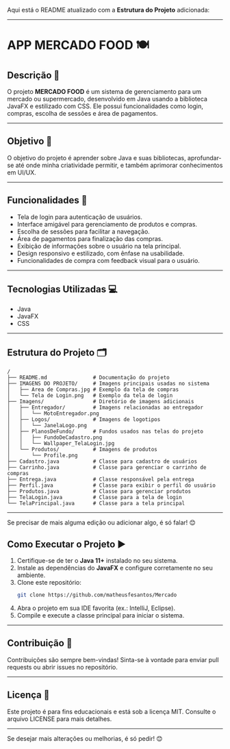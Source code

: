 Aqui está o README atualizado com a **Estrutura do Projeto** adicionada:

---

# **APP MERCADO FOOD** 🍽️  

## **Descrição** 📜  
O projeto **MERCADO FOOD** é um sistema de gerenciamento para um mercado ou supermercado, desenvolvido em Java usando a biblioteca JavaFX e estilizado com CSS. Ele possui funcionalidades como login, compras, escolha de sessões e área de pagamentos.

---

## **Objetivo** 🎯  
O objetivo do projeto é aprender sobre Java e suas bibliotecas, aprofundar-se até onde minha criatividade permitir, e também aprimorar conhecimentos em UI/UX.

---

## **Funcionalidades** 🚀  
- Tela de login para autenticação de usuários.  
- Interface amigável para gerenciamento de produtos e compras.  
- Escolha de sessões para facilitar a navegação.  
- Área de pagamentos para finalização das compras.  
- Exibição de informações sobre o usuário na tela principal.  
- Design responsivo e estilizado, com ênfase na usabilidade.  
- Funcionalidades de compra com feedback visual para o usuário.  

---

## **Tecnologias Utilizadas** 💻  
- Java  
- JavaFX  
- CSS  

---

## **Estrutura do Projeto** 🗂️  

```plaintext
/
├── README.md               # Documentação do projeto
├── IMAGENS DO PROJETO/     # Imagens principais usadas no sistema
│   ├── Area de Compras.jpg # Exemplo da tela de compras
│   └── Tela de Login.png   # Exemplo da tela de login
├── Imagens/                # Diretório de imagens adicionais
│   ├── Entregador/         # Imagens relacionadas ao entregador
│   │   └── MotoEntregador.png
│   ├── Logos/              # Imagens de logotipos
│   │   └── JanelaLogo.png
│   ├── PlanosDeFundo/      # Fundos usados nas telas do projeto
│   │   ├── FundoDeCadastro.png
│   │   └── Wallpaper_TelaLogin.jpg
│   └── Produtos/           # Imagens de produtos
│       └── Profile.png
├── Cadastro.java           # Classe para cadastro de usuários
├── Carrinho.java           # Classe para gerenciar o carrinho de compras
├── Entrega.java            # Classe responsável pela entrega
├── Perfil.java             # Classe para exibir o perfil do usuário
├── Produtos.java           # Classe para gerenciar produtos
├── TelaLogin.java          # Classe para a tela de login
└── TelaPrincipal.java      # Classe para a tela principal
```  

---

Se precisar de mais alguma edição ou adicionar algo, é só falar! 😊

## **Como Executar o Projeto** ▶️  

1. Certifique-se de ter o **Java 11+** instalado no seu sistema.  
2. Instale as dependências do **JavaFX** e configure corretamente no seu ambiente.  
3. Clone este repositório:  
   ```bash
   git clone https://github.com/matheusfesantos/Mercado
   ```  
4. Abra o projeto em sua IDE favorita (ex.: IntelliJ, Eclipse).  
5. Compile e execute a classe principal para iniciar o sistema.  

---

## **Contribuição** 🤝  

Contribuições são sempre bem-vindas! Sinta-se à vontade para enviar pull requests ou abrir issues no repositório.  

---

## **Licença** 📜  

Este projeto é para fins educacionais e está sob a licença MIT. Consulte o arquivo LICENSE para mais detalhes.  

---

Se desejar mais alterações ou melhorias, é só pedir! 😊
